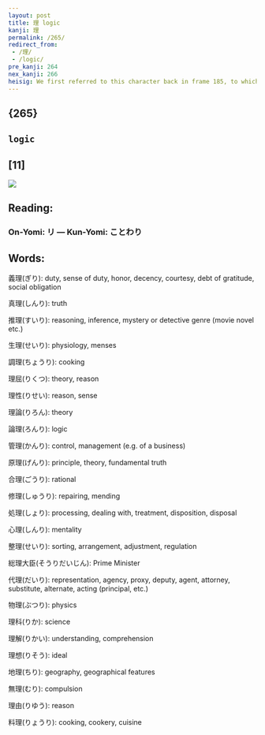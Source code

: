 ```yaml
---
layout: post
title: 理 logic
kanji: 理
permalink: /265/
redirect_from:
 - /理/
 - /logic/
pre_kanji: 264
nex_kanji: 266
heisig: We first referred to this character back in frame 185, to which you might want to return to have a peek. The image of <b>logic</b> we are given is something like a central <i>jewel</i> in a <i>computer</i>, like the <i>jewels</i> in old clocks that keep them running smoothly. Try to picture yourself making your way through all the rams and roms and approaching this shining <i>jewel</i>, a chorus of voice sand a blast of trumpets in the background heralding the great seat of all-knowing <b>logic</b>.
---
```


## {265}

## `logic`

## [11]

<div class="stroke"><img src="E79086.png" /></div>

## Reading:

### On-Yomi: リ &mdash; Kun-Yomi: ことわり

## Words:

義理(ぎり): duty, sense of duty, honor, decency, courtesy, debt of gratitude, social obligation

真理(しんり): truth

推理(すいり): reasoning, inference, mystery or detective genre (movie novel etc.)

生理(せいり): physiology, menses

調理(ちょうり): cooking

理屈(りくつ): theory, reason

理性(りせい): reason, sense

理論(りろん): theory

論理(ろんり): logic

管理(かんり): control, management (e.g. of a business)

原理(げんり): principle, theory, fundamental truth

合理(ごうり): rational

修理(しゅうり): repairing, mending

処理(しょり): processing, dealing with, treatment, disposition, disposal

心理(しんり): mentality

整理(せいり): sorting, arrangement, adjustment, regulation

総理大臣(そうりだいじん): Prime Minister

代理(だいり): representation, agency, proxy, deputy, agent, attorney, substitute, alternate, acting (principal, etc.)

物理(ぶつり): physics

理科(りか): science

理解(りかい): understanding, comprehension

理想(りそう): ideal

地理(ちり): geography, geographical features

無理(むり): compulsion

理由(りゆう): reason

料理(りょうり): cooking, cookery, cuisine
